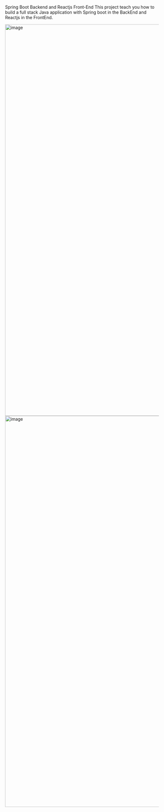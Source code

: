 Spring Boot Backend and Reactjs Front-End
This project teach you how to build a full stack Java application with Spring boot in the BackEnd and Reactjs in the FrontEnd.

<img width="1279" alt="image" src="https://github.com/AtalibAgAlmousleck/full-stack-spring-boot-react-backend/assets/87047616/14af2174-2da4-4964-bb12-82b1f89c4a48">

<img width="1278" alt="image" src="https://github.com/AtalibAgAlmousleck/full-stack-spring-boot-react-backend/assets/87047616/83c48cdf-2e84-4936-a2ac-129aea26bed7">
